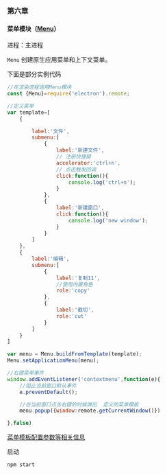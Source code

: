 ### 第六章

#### 菜单模块（[Menu](https://electronjs.org/docs/api/menu)）

进程：主进程

`Menu` 创建原生应用菜单和上下文菜单。



下面是部分实例代码

```javascript
//在渲染进程调用Menu模块
const {Menu}=require('electron').remote;

//定义菜单
var template=[
    {

        label:'文件',
        submenu:[
            {
                label:'新建文件',
                // 注册快捷键
                accelerator:'ctrl+n',
                // 点击触发回调
                click:function(){ 
                    console.log('ctrl+n');
                }
            },
            {
                label:'新建窗口',
                click:function(){ 
                    console.log('new window');
                }
            }
        ]
    },
    {
        label:'编辑',
        submenu:[
            {
                label:'复制11',
                //使用内置角色
                role:'copy'
            },
            {
                label:'截切',
                role:'cut'
            }
        ]
    }
]

var menu = Menu.buildFromTemplate(template);
Menu.setApplicationMenu(menu);

//右键菜单事件
window.addEventListener('contextmenu',function(e){
    //阻止当前窗口默认事件
    e.preventDefault();

    //在当前窗口点击右键的时候弹出  定义的菜单模板
    menu.popup({window:remote.getCurrentWindow()})

},false)
```

[菜单模板配置参数等相关信息](https://electronjs.org/docs/api/menu-item)

启动

```javascript
npm start
```






